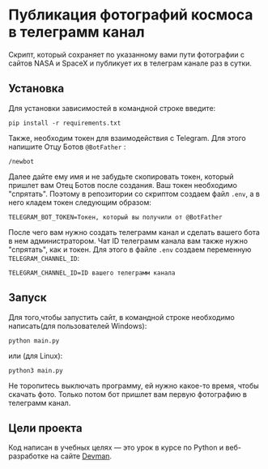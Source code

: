 # Публикация фотографий космоса в телеграмм канал

Скрипт, который сохраняет по указанному вами пути фотографии с сайтов NASA и SpaceX и публикует их в телеграм канале раз в сутки.

## Установка

Для установки зависимостей в командной строке введите:

```
pip install -r requirements.txt
```
Также, необходим токен для взаимодействия с Telegram. Для этого напишите Отцу Ботов `@BotFather` :
```
/newbot
```
Далее дайте ему имя и не забудьте скопировать токен, который пришлет вам Отец Ботов после создания.
Ваш токен необходимо "спрятать". Поэтому в репозитории со скриптом создаем файл `.env`,
а в него кладем токен следующим образом:
```
TELEGRAM_BOT_TOKEN=Токен, который вы получили от @BotFather
```
После чего вам нужно создать телеграмм канал и сделать вашего бота в нем администратором.
Чат ID телеграмм канала вам также нужно "спрятать", как и токен. Для этого в файле `.env` создаем переменную `TELEGRAM_CHANNEL_ID`:
```
TELEGRAM_CHANNEL_ID=ID вашего телеграмм канала
```


## Запуск

Для того,чтобы запустить сайт, в командной строке необходимо написать(для пользователей Windows):
```
python main.py
``` 
 или (для Linux):
```
python3 main.py
```
Не торопитесь выключать программу, ей нужно какое-то время, чтобы скачать фото. Только потом бот пришлет вам первую фотографию в телеграмм канал.

## Цели проекта

Код написан в учебных целях — это урок в курсе по Python и веб-разработке на сайте [Devman](https://dvmn.org).